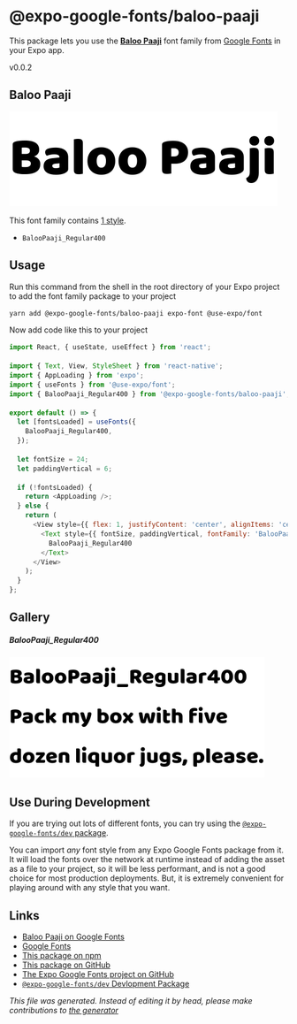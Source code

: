 # @expo-google-fonts/baloo-paaji

This package lets you use the [**Baloo Paaji**](https://fonts.google.com/specimen/Baloo+Paaji) font family from [Google Fonts](https://fonts.google.com/) in your Expo app.

v0.0.2

## Baloo Paaji

![Baloo Paaji](./font-family.png)

This font family contains [1 style](#gallery).

- `BalooPaaji_Regular400`

## Usage

Run this command from the shell in the root directory of your Expo project to add the font family package to your project
```sh
yarn add @expo-google-fonts/baloo-paaji expo-font @use-expo/font
```

Now add code like this to your project
```js
import React, { useState, useEffect } from 'react';

import { Text, View, StyleSheet } from 'react-native';
import { AppLoading } from 'expo';
import { useFonts } from '@use-expo/font';
import { BalooPaaji_Regular400 } from '@expo-google-fonts/baloo-paaji';

export default () => {
  let [fontsLoaded] = useFonts({
    BalooPaaji_Regular400,
  });

  let fontSize = 24;
  let paddingVertical = 6;

  if (!fontsLoaded) {
    return <AppLoading />;
  } else {
    return (
      <View style={{ flex: 1, justifyContent: 'center', alignItems: 'center' }}>
        <Text style={{ fontSize, paddingVertical, fontFamily: 'BalooPaaji_Regular400' }}>
          BalooPaaji_Regular400
        </Text>
      </View>
    );
  }
};

```

## Gallery

##### BalooPaaji_Regular400
![BalooPaaji_Regular400](./95ba9f62ad854dc07958f311af18c674ca943fa7450fa4f6640d18e8eccdfe3f.ttf.png)


## Use During Development

If you are trying out lots of different fonts, you can try using the [`@expo-google-fonts/dev` package](https://www.npmjs.com/package/@expo-google-fonts/dev).

You can import *any* font style from any Expo Google Fonts package from it. It will load the fonts
over the network at runtime instead of adding the asset as a file to your project, so it will be 
less performant, and is not a good choice for most production deployments. But, it is extremely convenient
for playing around with any style that you want.

## Links

- [Baloo Paaji on Google Fonts](https://fonts.google.com/specimen/Baloo+Paaji)
- [Google Fonts](https://fonts.google.com/)
- [This package on npm](https://www.npmjs.com/package/@expo-google-fonts/baloo-paaji)
- [This package on GitHub](https://github.com/expo/google-fonts/tree/master/font-packages/baloo-paaji)
- [The Expo Google Fonts project on GitHub](https://github.com/expo/google-fonts)
- [`@expo-google-fonts/dev` Devlopment Package](https://github.com/expo/google-fonts/tree/master/font-packages/dev)


*This file was generated. Instead of editing it by head, please make contributions to [the generator](https://github.com/expo/google-fonts/tree/master/packages/generator)*
